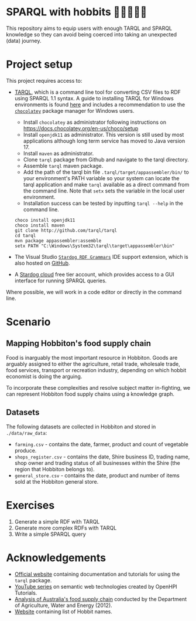 # SPARQL with hobbits :woman_farmer::farmer::tomato:	
This repository aims to equip users with enough TARQL and SPARQL knowledge so they can avoid being coerced into taking an unexpected (data) journey.    	

# Project setup  
This project requires access to:  
+ [TARQL](https://github.com/tarql/tarql/releases), which is a command line tool for converting CSV files to RDF using SPARQL 1.1 syntax. A guide to installing TARQL for Windows environments is found [here](https://www.linkedin.com/pulse/using-tarql-convert-excel-spreadsheets-rdf-kurt-cagle/) and includes a recommendation to use the [`chocolatey`](https://community.chocolatey.org/) package manager for Windows users.   
    + Install `chocolatey` as administrator following instructions on https://docs.chocolatey.org/en-us/choco/setup 
    + Install `openjdk11` as administrator. This version is still used by most applications although long term service has moved to Java version 17.    
    + Install `maven` as administrator.    
    + Clone `tarql` package from Github and navigate to the tarql directory.    
    + Assemble `tarql` maven package.  
    + Add the path of the tarql bin file `.tarql/target/appassembler/bin/` to your environment's PATH variable so your system can locate the tarql application and make `tarql` available as a direct command from the command line. Note that `setx` sets the variable in the local user environment.  
    + Installation success can be tested by inputting `tarql --help` in the command line.  

    ```
    choco install openjdk11
    choco install maven  
    git clone http://github.com/tarql/tarql
    cd tarql 
    mvn package appassembler:assemble
    setx PATH "C:\Windows\System32\tarql\target\appassembler\bin" 
    ```

+ The Visual Studio [`Stardog RDF Grammars`](https://marketplace.visualstudio.com/items?itemName=stardog-union.stardog-rdf-grammars) IDE support extension, which is also hosted on [GitHub](https://github.com/stardog-union/stardog-vsc/tree/master/stardog-rdf-grammars).  
+ A [Stardog cloud](https://www.stardog.com/stardog-cloud/) free tier account, which provides access to a GUI interface for running SPARQL queries.  

Where possible, we will work in a code editor or directly in the command line. 

# Scenario  
## Mapping Hobbiton's food supply chain    
Food is inarguably the most important resource in Hobbiton. Goods are arguably assigned to either the agriculture, retail trade, wholesale trade, food services, transport or recreation industry, depending on which hobbit economist is doing the arguing.  

To incorporate these complexities and resolve subject matter in-fighting, we can represent Hobbiton food supply chains using a knowledge graph. 

## Datasets   
The following datasets are collected in Hobbiton and stored in `./data/raw_data`:  
+ `farming.csv` - contains the date, farmer, product and count of vegetable produce.  
+ `shops_register.csv` - contains the date, Shire business ID, trading name, shop owner and trading status of all businesses within the Shire (the region that Hobbiton belongs to).   
+ `general_store.csv` - contains the date, product and number of items sold at the Hobbiton general store.    


# Exercises  
1. Generate a simple RDF with TARQL    
2. Generate more complex RDFs with TARQL   
3. Write a simple SPARQL query  


# Acknowledgements 
+ [Official website](https://tarql.github.io/) containing documentation and tutorials for using the `tarql` package.   
+ [YouTube series](https://www.youtube.com/watch?v=Q5DrZV5wWzo&list=PLoOmvuyo5UAeihlKcWpzVzB51rr014TwD) on semantic web technologies created by OpenHPI Tutorials. 
+ [Analysis of Australia's food supply chain](https://www.awe.gov.au/agriculture-land/farm-food-drought/food/publications/foodmap-a-comparative-analysis) conducted by the Department of Agriculture, Water and Energy (2012).  
+ [Website](https://www.ranker.com/list/hobbit-names/book-keeper) containing list of Hobbit names. 